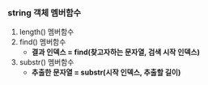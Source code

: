 ### string 객체 멤버함수
1) length() 멤버함수
2) find() 멤버함수
   * **결과 인덱스 = find(찾고자하는 문자열, 검색 시작 인덱스)** 
3) substr() 멤버함수
   * **추출한 문자열 = substr(시작 인덱스, 추출할 길이)** 

